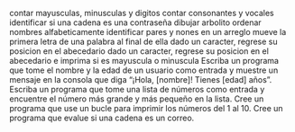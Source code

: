 contar mayusculas, minusculas y digitos
contar consonantes y vocales
identificar si una cadena es una contraseña
dibujar arbolito
ordenar nombres alfabeticamente
identificar pares y nones en un arreglo
mueve la primera letra de una palabra al final de ella
dado un caracter, regrese su posicion en el abecedario
dado un caracter, regrese su posicion en el abecedario e imprima si es mayuscula o minuscula
Escriba un programa que tome el nombre y la edad de un usuario como entrada y muestre un mensaje en la consola que diga “¡Hola, [nombre]! Tienes [edad] años”.
Escriba un programa que tome una lista de números como entrada y encuentre el número más grande y más pequeño en la lista.
Cree un programa que use un bucle para imprimir los números del 1 al 10.
Cree un programa que evalue si una cadena es un correo.